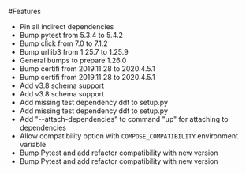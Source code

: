 #Features
- Pin all indirect dependencies
- Bump pytest from 5.3.4 to 5.4.2
- Bump click from 7.0 to 7.1.2
- Bump urllib3 from 1.25.7 to 1.25.9
- General bumps to prepare 1.26.0
- Bump certifi from 2019.11.28 to 2020.4.5.1
- Bump certifi from 2019.11.28 to 2020.4.5.1
- Add v3.8 schema support
- Add v3.8 schema support
- Add missing test dependency ddt to setup.py
- Add missing test dependency ddt to setup.py
- Add "--attach-dependencies" to command "up" for attaching to dependencies
- Allow compatibility option with `COMPOSE_COMPATIBILITY` environment variable
- Bump Pytest and add refactor compatibility with new version
- Bump Pytest and add refactor compatibility with new version
